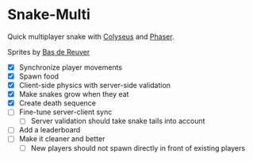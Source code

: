 # Snake-Multi

Quick multiplayer snake with [Colyseus](https://colyseus.io/) and [Phaser](https://phaser.io/).

Sprites by [Bas de Reuver](https://opengameart.org/content/snake-sprites-2d)

- [x] Synchronize player movements
- [x] Spawn food 
- [x] Client-side physics with server-side validation
- [x] Make snakes grow when they eat
- [x] Create death sequence
- [ ] Fine-tune server-client sync
    - [ ] Server validation should take snake tails into account
- [ ] Add a leaderboard
- [ ] Make it cleaner and better
    - [ ] New players should not spawn directly in front of existing players